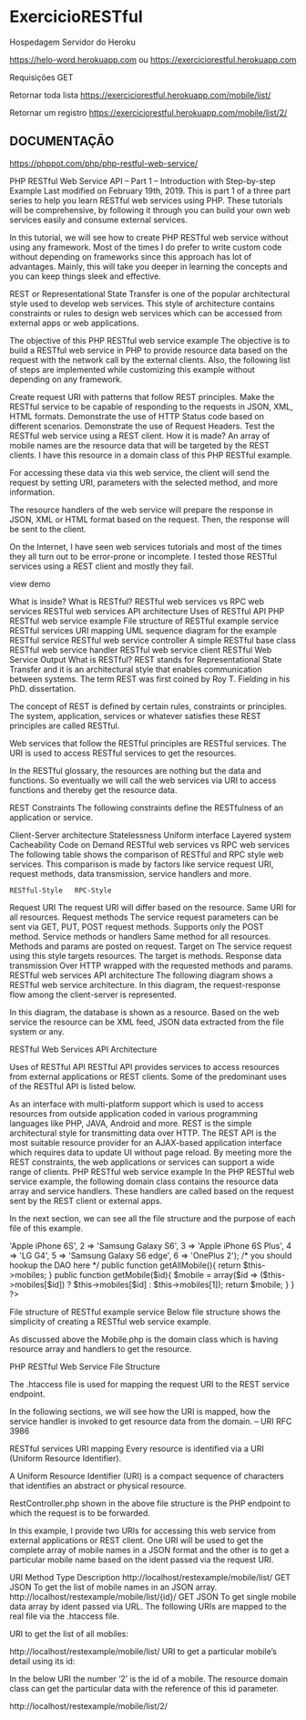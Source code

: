 # ExercicioRESTful

Hospedagem
Servidor do Heroku

https://helo-word.herokuapp.com
ou
https://exerciciorestful.herokuapp.com

Requisições GET

Retornar toda lista
https://exerciciorestful.herokuapp.com/mobile/list/

Retornar um registro
https://exerciciorestful.herokuapp.com/mobile/list/2/





## DOCUMENTAÇÃO
https://phppot.com/php/php-restful-web-service/



PHP RESTful Web Service API – Part 1 – Introduction with Step-by-step Example
Last modified on February 19th, 2019.
This is part 1 of a three part series to help you learn RESTful web services using PHP. These tutorials will be comprehensive, by following it through you can build your own web services easily and consume external services.

In this tutorial, we will see how to create PHP RESTful web service without using any framework. Most of the times I do prefer to write custom code without depending on frameworks since this approach has lot of advantages. Mainly, this will take you deeper in learning the concepts and you can keep things sleek and effective.

REST or Representational State Transfer is one of the popular architectural style used to develop web services. This style of architecture contains constraints or rules to design web services which can be accessed from external apps or web applications.

The objective of this PHP RESTful web service example
The objective is to build a RESTful web service in PHP to provide resource data based on the request with the network call by the external clients. Also, the following list of steps are implemented while customizing this example without depending on any framework.

Create request URI with patterns that follow REST principles.
Make the RESTful service to be capable of responding to the requests in JSON, XML, HTML formats.
Demonstrate the use of HTTP Status code based on different scenarios.
Demonstrate the use of Request Headers.
Test the RESTful web service using a REST client.
How it is made?
An array of mobile names are the resource data that will be targeted by the REST clients. I have this resource in a domain class of this PHP RESTful example.

For accessing these data via this web service, the client will send the request by setting URI, parameters with the selected method, and more information.

The resource handlers of the web service will prepare the response in JSON, XML or HTML format based on the request. Then, the response will be sent to the client.

On the Internet, I have seen web services tutorials and most of the times they all turn out to be error-prone or incomplete. I tested those RESTful services using a REST client and mostly they fail.

view demo

What is inside?
What is RESTful?
RESTful web services vs RPC web services
RESTful web services API architecture
Uses of RESTful API
PHP RESTful web service example
File structure of RESTful example service
RESTful services URI mapping
UML sequence diagram for the example RESTful service
RESTful web service controller
A simple RESTful base class
RESTful web service handler
RESTful web service client
RESTful Web Service Output
What is RESTful?
REST stands for Representational State Transfer and it is an architectural style that enables communication between systems. The term REST was first coined by Roy T. Fielding in his PhD. dissertation.

The concept of REST is defined by certain rules, constraints or principles. The system, application, services or whatever satisfies these REST principles are called RESTful.

Web services that follow the RESTful principles are RESTful services. The URI is used to access RESTful services to get the resources.

In the RESTful glossary, the resources are nothing but the data and functions. So eventually we will call the web services via URI to access functions and thereby get the resource data.

REST Constraints
The following constraints define the RESTfulness of an application or service.

Client-Server architecture
Statelessness
Uniform interface
Layered system
Cacheability
Code on Demand
RESTful web services vs RPC web services
The following table shows the comparison of RESTful and RPC style web services. This comparison is made by factors like service request URI, request methods, data transmission, service handlers and more.

 	RESTful-Style	RPC-Style
Request URI	The request URI will differ based on the resource.	Same URI for all resources.
Request methods	The service request parameters can be sent via GET, PUT, POST request methods.	Supports only the POST method.
Service methods or handlers	Same method for all resources.	Methods and params are posted on request.
Target on	The service request using this style targets resources.	The target is methods.
Response data transmission	Over HTTP	wrapped with the requested methods and params.
RESTful web services API architecture
The following diagram shows a RESTful web service architecture. In this diagram, the request-response flow among the client-server is represented.

In this diagram, the database is shown as a resource. Based on the web service the resource can be XML feed, JSON data extracted from the file system or any.

RESTful Web Services API Architecture

Uses of RESTful API
RESTful API provides services to access resources from external applications or REST clients. Some of the predominant uses of the RESTful API is listed below.

As an interface with multi-platform support which is used to access resources from outside application coded in various programming languages like PHP, JAVA, Android and more.
REST is the simple architectural style for transmitting data over HTTP.
The REST API is the most suitable resource provider for an AJAX-based application interface which requires data to update UI without page reload.
By meeting more the REST constraints, the web applications or services can support a wide range of clients.
PHP RESTful web service example
In the PHP RESTful web service example, the following domain class contains the resource data array and service handlers. These handlers are called based on the request sent by the REST client or external apps.

In the next section, we can see all the file structure and the purpose of each file of this example.

<?php
/* 
A domain Class to demonstrate RESTful web services
*/
Class Mobile {
	
	private $mobiles = array(
		1 => 'Apple iPhone 6S',  
		2 => 'Samsung Galaxy S6',  
		3 => 'Apple iPhone 6S Plus',  			
		4 => 'LG G4',  			
		5 => 'Samsung Galaxy S6 edge',  
		6 => 'OnePlus 2');
		
	/*
		you should hookup the DAO here
	*/
	public function getAllMobile(){
		return $this->mobiles;
	}
	
	public function getMobile($id){
		
		$mobile = array($id => ($this->mobiles[$id]) ? $this->mobiles[$id] : $this->mobiles[1]);
		return $mobile;
	}	
}
?>
File structure of RESTful example service
Below file structure shows the simplicity of creating a RESTful web service example. 

As discussed above the Mobile.php is the domain class which is having resource array and handlers to get the resource.

PHP RESTful Web Service File Structure

The .htaccess file is used for mapping the request URI to the REST service endpoint.

In the following sections, we will see how the URI is mapped, how the service handler is invoked to get resource data from the domain.  – URI RFC 3986

RESTful services URI mapping
Every resource is identified via a URI (Uniform Resource Identifier). 

A Uniform Resource Identifier (URI) is a compact sequence of characters that identifies an abstract or physical resource.

RestController.php shown in the above file structure is the PHP endpoint to which the request is to be forwarded.

In this example, I provide two URIs for accessing this web service from external applications or REST client. One URI will be used to get the complete array of mobile names in a JSON format and the other is to get a particular mobile name based on the ident passed via the request URI.

URI	Method	Type	Description
http://localhost/restexample/mobile/list/	GET	JSON	To get the list of mobile names in an JSON array.
http://localhost/restexample/mobile/list/{id}/	GET	JSON	To get single mobile data array by ident passed via URL.
The following URIs are mapped to the real file via the .htaccess file.

URI to get the list of all mobiles:

http://localhost/restexample/mobile/list/
URI to get a particular mobile’s detail using its id:

In the below URI the number ‘2’ is the id of a mobile. The resource domain class can get the particular data with the reference of this id parameter.

http://localhost/restexample/mobile/list/2/